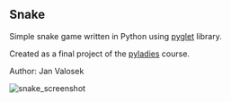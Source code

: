 ## Snake

Simple snake game written in Python using [pyglet](https://pyglet.readthedocs.io/en/latest/) library.

Created as a final project of the [pyladies](https://naucse.python.cz) course.

Author: Jan Valosek

![snake_screenshot](snake-tiles/screenshot.png?raw=true "SNAKE")
